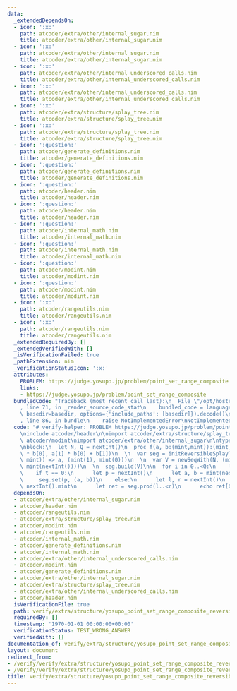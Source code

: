 ```yaml
---
data:
  _extendedDependsOn:
  - icon: ':x:'
    path: atcoder/extra/other/internal_sugar.nim
    title: atcoder/extra/other/internal_sugar.nim
  - icon: ':x:'
    path: atcoder/extra/other/internal_sugar.nim
    title: atcoder/extra/other/internal_sugar.nim
  - icon: ':x:'
    path: atcoder/extra/other/internal_underscored_calls.nim
    title: atcoder/extra/other/internal_underscored_calls.nim
  - icon: ':x:'
    path: atcoder/extra/other/internal_underscored_calls.nim
    title: atcoder/extra/other/internal_underscored_calls.nim
  - icon: ':x:'
    path: atcoder/extra/structure/splay_tree.nim
    title: atcoder/extra/structure/splay_tree.nim
  - icon: ':x:'
    path: atcoder/extra/structure/splay_tree.nim
    title: atcoder/extra/structure/splay_tree.nim
  - icon: ':question:'
    path: atcoder/generate_definitions.nim
    title: atcoder/generate_definitions.nim
  - icon: ':question:'
    path: atcoder/generate_definitions.nim
    title: atcoder/generate_definitions.nim
  - icon: ':question:'
    path: atcoder/header.nim
    title: atcoder/header.nim
  - icon: ':question:'
    path: atcoder/header.nim
    title: atcoder/header.nim
  - icon: ':question:'
    path: atcoder/internal_math.nim
    title: atcoder/internal_math.nim
  - icon: ':question:'
    path: atcoder/internal_math.nim
    title: atcoder/internal_math.nim
  - icon: ':question:'
    path: atcoder/modint.nim
    title: atcoder/modint.nim
  - icon: ':question:'
    path: atcoder/modint.nim
    title: atcoder/modint.nim
  - icon: ':x:'
    path: atcoder/rangeutils.nim
    title: atcoder/rangeutils.nim
  - icon: ':x:'
    path: atcoder/rangeutils.nim
    title: atcoder/rangeutils.nim
  _extendedRequiredBy: []
  _extendedVerifiedWith: []
  _isVerificationFailed: true
  _pathExtension: nim
  _verificationStatusIcon: ':x:'
  attributes:
    PROBLEM: https://judge.yosupo.jp/problem/point_set_range_composite
    links:
    - https://judge.yosupo.jp/problem/point_set_range_composite
  bundledCode: "Traceback (most recent call last):\n  File \"/opt/hostedtoolcache/Python/3.9.6/x64/lib/python3.9/site-packages/onlinejudge_verify/documentation/build.py\"\
    , line 71, in _render_source_code_stat\n    bundled_code = language.bundle(stat.path,\
    \ basedir=basedir, options={'include_paths': [basedir]}).decode()\n  File \"/opt/hostedtoolcache/Python/3.9.6/x64/lib/python3.9/site-packages/onlinejudge_verify/languages/nim.py\"\
    , line 86, in bundle\n    raise NotImplementedError\nNotImplementedError\n"
  code: "# verify-helper: PROBLEM https://judge.yosupo.jp/problem/point_set_range_composite\n\
    \ninclude atcoder/header\n\nimport atcoder/extra/structure/splay_tree\nimport\
    \ atcoder/modint\nimport atcoder/extra/other/internal_sugar\n\ntype mint = modint998244353\n\
    \nblock:\n  let N, Q = nextInt()\n  proc f(a, b:(mint,mint)):(mint,mint) = (a[0]\
    \ * b[0], a[1] * b[0] + b[1])\n  \n  var seg = initReversibleSplayTree(f, (a:(mint,\
    \ mint)) => a, (mint(1), mint(0)))\n  \n  var V = newSeqWith(N, (mint(nextInt()),\
    \ mint(nextInt())))\n  \n  seg.build(V)\n\n  for i in 0..<Q:\n    let t = nextInt()\n\
    \    if t == 0:\n      let p = nextInt()\n      let a, b = mint(nextInt())\n \
    \     seg.set(p, (a, b))\n    else:\n      let l, r = nextInt()\n      let x =\
    \ nextInt().mint\n      let ret = seg.prod(l..<r)\n      echo ret[0] * x + ret[1]\n"
  dependsOn:
  - atcoder/extra/other/internal_sugar.nim
  - atcoder/header.nim
  - atcoder/rangeutils.nim
  - atcoder/extra/structure/splay_tree.nim
  - atcoder/modint.nim
  - atcoder/rangeutils.nim
  - atcoder/internal_math.nim
  - atcoder/generate_definitions.nim
  - atcoder/internal_math.nim
  - atcoder/extra/other/internal_underscored_calls.nim
  - atcoder/modint.nim
  - atcoder/generate_definitions.nim
  - atcoder/extra/other/internal_sugar.nim
  - atcoder/extra/structure/splay_tree.nim
  - atcoder/extra/other/internal_underscored_calls.nim
  - atcoder/header.nim
  isVerificationFile: true
  path: verify/extra/structure/yosupo_point_set_range_composite_reversible_splay_tree_test.nim
  requiredBy: []
  timestamp: '1970-01-01 00:00:00+00:00'
  verificationStatus: TEST_WRONG_ANSWER
  verifiedWith: []
documentation_of: verify/extra/structure/yosupo_point_set_range_composite_reversible_splay_tree_test.nim
layout: document
redirect_from:
- /verify/verify/extra/structure/yosupo_point_set_range_composite_reversible_splay_tree_test.nim
- /verify/verify/extra/structure/yosupo_point_set_range_composite_reversible_splay_tree_test.nim.html
title: verify/extra/structure/yosupo_point_set_range_composite_reversible_splay_tree_test.nim
---
```

